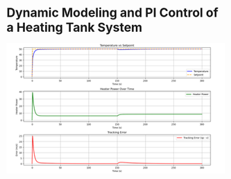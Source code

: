 # Dynamic Modeling and PI Control of a Heating Tank System

![image](https://github.com/judetharsan/Dynamic-Modeling-and-PI-Control-of-a-Heating-Tank-System/blob/main/Output.png)
